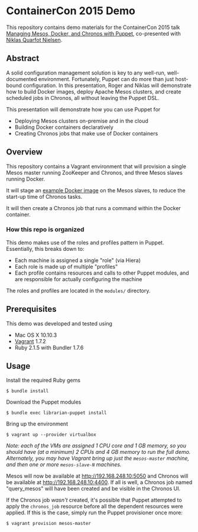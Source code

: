 # ContainerCon 2015 Demo
This repository contains demo materials for the ContainerCon 2015 talk
[Managing Mesos, Docker, and Chronos with Puppet](http://sched.co/3XpF),
co-presented with [Niklas Quarfot Nielsen](https://twitter.com/quarfot).

## Abstract
A solid configuration management solution is key to any well-run,
well-documented environment. Fortunately, Puppet can do more than just
host-bound configuration. In this presentation, Roger and Niklas will
demonstrate how to build Docker images, deploy Apache Mesos clusters, and
create scheduled jobs in Chronos, all without leaving the Puppet DSL.

This presentation will demonstrate how you can use Puppet for
  * Deploying Mesos clusters on-premise and in the cloud
  * Building Docker containers declaratively
  * Creating Chronos jobs that make use of Docker containers

## Overview
This repository contains a Vagrant environment that will provision a single
Mesos master running ZooKeeper and Chronos, and three Mesos slaves running
Docker.

It will stage an
[example Docker image](https://gist.github.com/rji/9f3ffe85f40e6c592bf2)
on the Mesos slaves, to reduce the start-up time of Chronos tasks.

It will then create a Chronos job that runs a command within the Docker
container.

### How this repo is organized
This demo makes use of the roles and profiles pattern in Puppet. Essentially,
this breaks down to:
  * Each machine is assigned a single "role" (via Hiera)
  * Each role is made up of multiple "profiles"
  * Each profile contains resources and calls to other Puppet modules,
  and are responsible for actually configuring the machine

The roles and profiles are located in the `modules/` directory.

## Prerequisites
This demo was developed and tested using
  * Mac OS X 10.10.3
  * [Vagrant](https://www.vagrantup.com) 1.7.2
  * Ruby 2.1.5 with Bundler 1.7.6

## Usage
Install the required Ruby gems

```
$ bundle install
```

Download the Puppet modules

```
$ bundle exec librarian-puppet install
```

Bring up the environment

```
$ vagrant up --provider virtualbox
```

_Note: each of the VMs are assigned 1 CPU core and 1 GB memory, so you should
have (at a minimum) 2 CPUs and 4 GB memory to run the full demo. Alternately,
you may have Vagrant bring up just the `mesos-master` machine, and then one
or more `mesos-slave-N` machines._

Mesos will now be available at <http://192.168.248.10:5050> and Chronos will
be available at <http://192.168.248.10:4400>. If all is well, a Chronos job
named "query_mesos" will have been created and be visible in the Chronos UI.

If the Chronos job _wasn't_ created, it's possible that Puppet attempted to
apply the `chronos_job` resource before all the dependent resources were
applied. If this is the case, simply run the Puppet provisioner once more:

```
$ vagrant provision mesos-master
```
